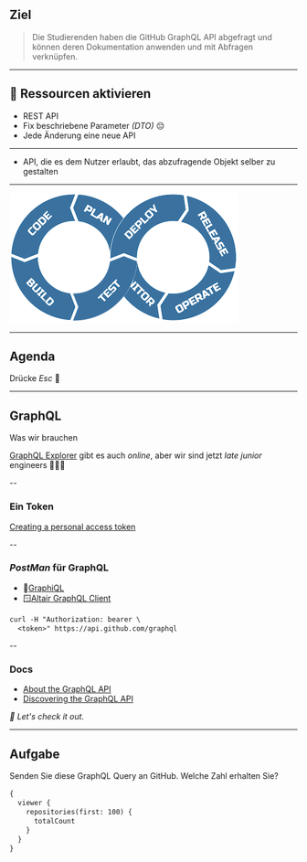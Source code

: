 ## Ziel

> Die Studierenden haben die GitHub GraphQL API abgefragt und können deren Dokumentation anwenden und mit Abfragen verknüpfen.

---

## 🎒 Ressourcen aktivieren

- REST API
- Fix beschriebene Parameter _(DTO)_ 😔
- Jede Änderung eine neue API
---
- API, die es dem Nutzer erlaubt, das abzufragende Objekt selber zu gestalten
---
![devops8](assets/devops8.png)

---

## Agenda

Drücke _Esc_ 🔘

---

## GraphQL

Was wir brauchen

[GraphQL Explorer](https://docs.github.com/en/graphql/overview/explorer) gibt es auch _online_, aber wir sind jetzt _late junior_ engineers 🧑🏽‍🎓

--

### Ein Token

[Creating a personal access token](https://docs.github.com/en/github/authenticating-to-github/keeping-your-account-and-data-secure/creating-a-personal-access-token)

--

### _PostMan_ für GraphQL

- 🍏[GraphiQL](https://github.com/skevy/graphiql-app)
- 🪟[Altair GraphQL Client](https://altair.sirmuel.design/)

```
curl -H "Authorization: bearer \
  <token>" https://api.github.com/graphql
```

--

### Docs

- [About the GraphQL API](https://docs.github.com/en/graphql/overview/about-the-graphql-api)
- [Discovering the GraphQL API](https://docs.github.com/en/graphql/guides/introduction-to-graphql#discovering-the-graphql-api)

_🏁 Let's check it out._

---

## Aufgabe

Senden Sie diese GraphQL Query an GitHub. Welche Zahl erhalten Sie?

```
{
  viewer {
    repositories(first: 100) {
      totalCount
    }
  }
}
```
